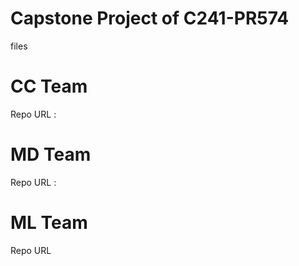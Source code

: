 # Capstone Project of C241-PR574

files

# CC Team
Repo URL : 

# MD Team
Repo URL : 

# ML Team 
Repo URL
